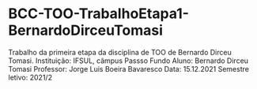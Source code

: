 # BCC-TOO-TrabalhoEtapa1-BernardoDirceuTomasi
Trabalho da primeira etapa da disciplina de TOO de Bernardo Dirceu Tomasi.
Instituição: IFSUL, câmpus Passso Fundo
Aluno: Bernardo Dirceu Tomasi
Professor:  Jorge Luis Boeira Bavaresco
Data: 15.12.2021
Semestre letivo: 2021/2
